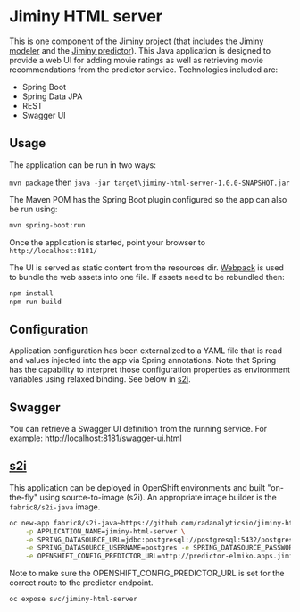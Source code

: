 # Jiminy HTML server
This is one component of the [Jiminy project](https://radanalytics.io/applications/project-jiminy) (that includes the [Jiminy modeler](https://github.com/radanalyticsio/jiminy-modeler) and the [Jiminy predictor](https://github.com/radanalyticsio/jiminy-predictor)). This Java application is designed to provide a web UI for adding movie ratings as well as retrieving movie recommendations from the predictor service.
Technologies included are:

* Spring Boot
* Spring Data JPA
* REST
* Swagger UI

## Usage
The application can be run in two ways:

`mvn package` then `java -jar target\jiminy-html-server-1.0.0-SNAPSHOT.jar`

The Maven POM has the Spring Boot plugin configured so the app can also be run using:

```bash
mvn spring-boot:run
```

Once the application is started, point your browser to `http://localhost:8181/`

The UI is served as static content from the resources dir. [Webpack](https://webpack.js.org/) is used to bundle the web assets into one file. If assets need to be rebundled then:

```bash
npm install
npm run build
```

## Configuration
Application configuration has been externalized to a YAML file that is read and values injected into the app via Spring annotations. Note that Spring has the capability to interpret those configuration properties as environment variables using relaxed binding. See below in [s2i](#s2i).

## Swagger
You can retrieve a Swagger UI definition from the running service. For example: http://localhost:8181/swagger-ui.html

## [s2i](#s2i)
This application can be deployed in OpenShift environments and built "on-the-fly" using source-to-image (s2i). An appropriate image builder is the `fabric8/s2i-java` image.

```bash
oc new-app fabric8/s2i-java~https://github.com/radanalyticsio/jiminy-html-server.git \
    -p APPLICATION_NAME=jiminy-html-server \
    -e SPRING_DATASOURCE_URL=jdbc:postgresql://postgresql:5432/postgres \
    -e SPRING_DATASOURCE_USERNAME=postgres -e SPRING_DATASOURCE_PASSWORD=postgres \
    -e OPENSHIFT_CONFIG_PREDICTOR_URL=http://predictor-elmiko.apps.jiminy.radanalyticslabs.io/predictions/ranks
```
    
Note to make sure the OPENSHIFT_CONFIG_PREDICTOR_URL is set for the correct route to the predictor endpoint.

```bash
oc expose svc/jiminy-html-server
```
